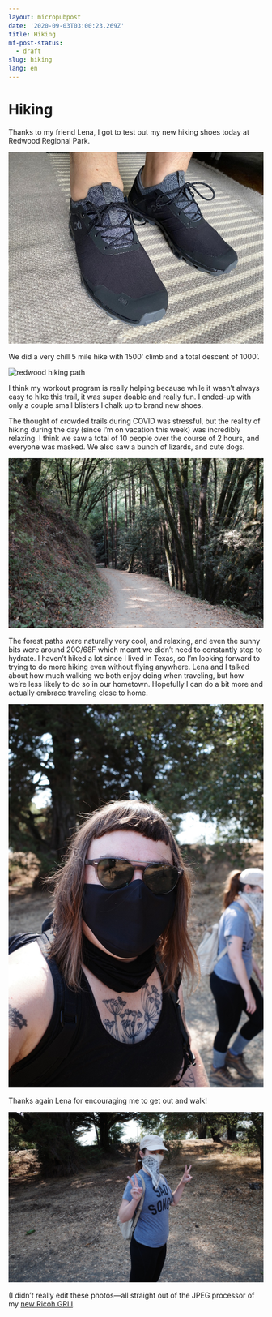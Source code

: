 ```yaml
---
layout: micropubpost
date: '2020-09-03T03:00:23.269Z'
title: Hiking
mf-post-status:
  - draft
slug: hiking
lang: en
---
```

# Hiking

Thanks to my friend Lena, I got to test out my new hiking shoes today at Redwood Regional Park.

![On shoes](/photos/onshoes.jpg)

We did a very chill 5 mile hike with 1500’ climb and a total descent of 1000’.

![redwood hiking path](/photos/redwoodhiking.jpg)

I think my workout program is really helping because while it wasn’t always easy to hike this trail, it was super doable and really fun. I ended-up with only a couple small blisters I chalk up to brand new shoes.

The thought of crowded trails during COVID was stressful, but the reality of hiking during the day (since I’m on vacation this week) was incredibly relaxing. I think we saw a total of 10 people over the course of 2 hours, and everyone was masked. We also saw a bunch of lizards, and cute dogs.

![forest](/photos/forest.jpg)

The forest paths were naturally very cool, and relaxing, and even the sunny bits were around 20C/68F which meant we didn’t need to constantly stop to hydrate.  I haven’t hiked a lot since I lived in Texas, so I’m looking forward to trying to do more hiking even without flying anywhere. Lena and I talked about how much walking we both enjoy doing when traveling, but how we’re less likely to do so in our hometown. Hopefully I can do a bit more and actually embrace traveling close to home.

![me](/photos/me_hiking.jpg)

Thanks again Lena for encouraging me to get out and walk!

![lena](/photos/lena.jpg)

(I didn’t really edit these photos—all straight out of the JPEG processor of my [new Ricoh GRIII](https://www.brookshelley.com/posts/2020-08-07-a-few-weeks-with-a/).

